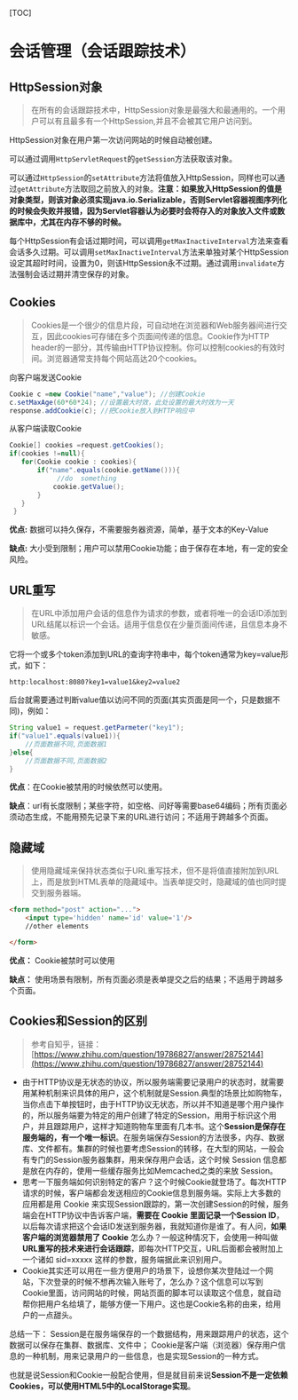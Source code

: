 [TOC]

# 会话管理（会话跟踪技术）

## HttpSession对象

> 在所有的会话跟踪技术中，HttpSession对象是最强大和最通用的。一个用户可以有且最多有一个HttpSession,并且不会被其它用户访问到。

HttpSession对象在用户第一次访问网站的时候自动被创建。

可以通过调用```HttpServletRequest```的```getSession```方法获取该对象。

可以通过```HttpSession```的```setAttribute```方法将值放入HttpSession，同样也可以通过```getAttribute```方法取回之前放入的对象。**注意：如果放入HttpSession的值是对象类型，则该对象必须实现java.io.Serializable，否则Servlet容器视图序列化的时候会失败并报错，因为Servlet容器认为必要时会将存入的对象放入文件或数据库中，尤其在内存不够的时候。**

每个HttpSession有会话过期时间，可以调用```getMaxInactiveInterval```方法来查看会话多久过期。可以调用```setMaxInactiveInterval```方法来单独对某个HttpSession设定其超时时间，设置为0，则该HttpSession永不过期。通过调用```invalidate```方法强制会话过期并清空保存的对象。

## Cookies

> Cookies是一个很少的信息片段，可自动地在浏览器和Web服务器间进行交互，因此cookies可存储在多个页面间传递的信息。Cookie作为HTTP header的一部分，其传输由HTTP协议控制。你可以控制cookies的有效时间。浏览器通常支持每个网站高达20个cookies。

向客户端发送Cookie

```java
Cookie c =new Cookie("name","value"); //创建Cookie 
c.setMaxAge(60*60*24); //设置最大时效，此处设置的最大时效为一天
response.addCookie(c); //把Cookie放入到HTTP响应中
```

从客户端读取Cookie

```java
Cookie[] cookies =request.getCookies(); 
if(cookies !=null){ 
   for(Cookie cookie : cookies){ 
       if("name".equals(cookie.getName())){
            //do  something
           cookie.getValue(); 
       } 
   }
 }
```

**优点:** 数据可以持久保存，不需要服务器资源，简单，基于文本的Key-Value

**缺点:** 大小受到限制；用户可以禁用Cookie功能；由于保存在本地，有一定的安全风险。

## URL重写

> 在URL中添加用户会话的信息作为请求的参数，或者将唯一的会话ID添加到URL结尾以标识一个会话。适用于信息仅在少量页面间传递，且信息本身不敏感。

它将一个或多个token添加到URL的查询字符串中，每个token通常为key=value形式，如下：

```
http:localhost:8080?key1=value1&key2=value2
```

后台就需要通过判断value值以访问不同的页面(其实页面是同一个，只是数据不同)，例如：

```java
String value1 = request.getParmeter("key1");
if("value1".equals(value1)){
    //页面数据不同,页面数据1
}else{
	//页面数据不同,页面数据2
}
```

**优点**：在Cookie被禁用的时候依然可以使用。

**缺点**：url有长度限制；某些字符，如空格、问好等需要base64编码；所有页面必须动态生成，不能用预先记录下来的URL进行访问；不适用于跨越多个页面。

## 隐藏域

> 使用隐藏域来保持状态类似于URL重写技术，但不是将值直接附加到URL上，而是放到HTML表单的隐藏域中。当表单提交时，隐藏域的值也同时提交到服务器端。

```html
<form method="post" action="...">
    <input type='hidden' name='id' value='1'/>
    //other elements

</form>
```

**优点：** Cookie被禁时可以使用

**缺点：** 使用场景有限制，所有页面必须是表单提交之后的结果；不适用于跨越多个页面。

## Cookies和Session的区别

> 参考自知乎，链接：[https://www.zhihu.com/question/19786827/answer/28752144](https://www.zhihu.com/question/19786827/answer/28752144)

- 由于HTTP协议是无状态的协议，所以服务端需要记录用户的状态时，就需要用某种机制来识具体的用户，这个机制就是Session.典型的场景比如购物车，当你点击下单按钮时，由于HTTP协议无状态，所以并不知道是哪个用户操作的，所以服务端要为特定的用户创建了特定的Session，用用于标识这个用户，并且跟踪用户，这样才知道购物车里面有几本书。这个**Session是保存在服务端的，有一个唯一标识**。在服务端保存Session的方法很多，内存、数据库、文件都有。集群的时候也要考虑Session的转移，在大型的网站，一般会有专门的Session服务器集群，用来保存用户会话，这个时候 Session 信息都是放在内存的，使用一些缓存服务比如Memcached之类的来放 Session。
- 思考一下服务端如何识别特定的客户？这个时候Cookie就登场了。每次HTTP请求的时候，客户端都会发送相应的Cookie信息到服务端。实际上大多数的应用都是用 Cookie 来实现Session跟踪的，第一次创建Session的时候，服务端会在HTTP协议中告诉客户端，**需要在 Cookie 里面记录一个Session ID**，以后每次请求把这个会话ID发送到服务器，我就知道你是谁了。有人问，**如果客户端的浏览器禁用了 Cookie** 怎么办？一般这种情况下，会使用一种叫做**URL重写的技术来进行会话跟踪**，即每次HTTP交互，URL后面都会被附加上一个诸如 sid=xxxxx 这样的参数，服务端据此来识别用户。
- Cookie其实还可以用在一些方便用户的场景下，设想你某次登陆过一个网站，下次登录的时候不想再次输入账号了，怎么办？这个信息可以写到Cookie里面，访问网站的时候，网站页面的脚本可以读取这个信息，就自动帮你把用户名给填了，能够方便一下用户。这也是Cookie名称的由来，给用户的一点甜头。

总结一下：
Session是在服务端保存的一个数据结构，用来跟踪用户的状态，这个数据可以保存在集群、数据库、文件中；
Cookie是客户端（浏览器）保存用户信息的一种机制，用来记录用户的一些信息，也是实现Session的一种方式。

也就是说Session和Cookie一般配合使用，但是就目前来说**Session不是一定依赖Cookies，可以使用HTML5中的LocalStorage实现**。